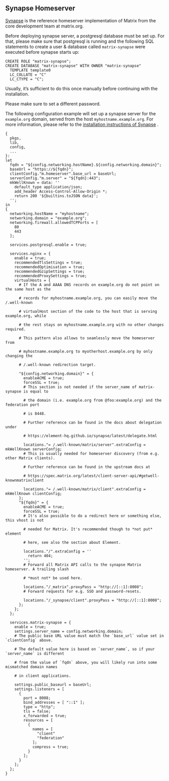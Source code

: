 ## Synapse Homeserver

[Synapse](https://github.com/element-hq/synapse) is the reference homeserver implementation of Matrix from the core development team at matrix.org.

Before deploying synapse server, a postgresql database must be set up. For that, please make sure that postgresql is running and the following SQL statements to create a user & database called `matrix-synapse` were executed before synapse starts up:

```programlisting
CREATE ROLE "matrix-synapse";
CREATE DATABASE "matrix-synapse" WITH OWNER "matrix-synapse"
  TEMPLATE template0
  LC_COLLATE = "C"
  LC_CTYPE = "C";
```

Usually, it’s sufficient to do this once manually before continuing with the installation.

Please make sure to set a different password.

The following configuration example will set up a synapse server for the `example.org` domain, served from the host `myhostname.example.org`. For more information, please refer to the [installation instructions of Synapse](https://element-hq.github.io/synapse/latest/setup/installation.html) .

```programlisting
{
  pkgs,
  lib,
  config,
  ...
}:
let
  fqdn = "${config.networking.hostName}.${config.networking.domain}";
  baseUrl = "https://${fqdn}";
  clientConfig."m.homeserver".base_url = baseUrl;
  serverConfig."m.server" = "${fqdn}:443";
  mkWellKnown = data: ''
    default_type application/json;
    add_header Access-Control-Allow-Origin *;
    return 200 '${builtins.toJSON data}';
  '';
in
{
  networking.hostName = "myhostname";
  networking.domain = "example.org";
  networking.firewall.allowedTCPPorts = [
    80
    443
  ];

  services.postgresql.enable = true;

  services.nginx = {
    enable = true;
    recommendedTlsSettings = true;
    recommendedOptimisation = true;
    recommendedGzipSettings = true;
    recommendedProxySettings = true;
    virtualHosts = {
      # If the A and AAAA DNS records on example.org do not point on the same host as the

      # records for myhostname.example.org, you can easily move the /.well-known

      # virtualHost section of the code to the host that is serving example.org, while

      # the rest stays on myhostname.example.org with no other changes required.

      # This pattern also allows to seamlessly move the homeserver from

      # myhostname.example.org to myotherhost.example.org by only changing the

      # /.well-known redirection target.

      "${config.networking.domain}" = {
        enableACME = true;
        forceSSL = true;
        # This section is not needed if the server_name of matrix-synapse is equal to

        # the domain (i.e. example.org from @foo:example.org) and the federation port

        # is 8448.

        # Further reference can be found in the docs about delegation under

        # https://element-hq.github.io/synapse/latest/delegate.html

        locations."= /.well-known/matrix/server".extraConfig = mkWellKnown serverConfig;
        # This is usually needed for homeserver discovery (from e.g. other Matrix clients).

        # Further reference can be found in the upstream docs at

        # https://spec.matrix.org/latest/client-server-api/#getwell-knownmatrixclient

        locations."= /.well-known/matrix/client".extraConfig = mkWellKnown clientConfig;
      };
      "${fqdn}" = {
        enableACME = true;
        forceSSL = true;
        # It's also possible to do a redirect here or something else, this vhost is not

        # needed for Matrix. It's recommended though to *not put* element

        # here, see also the section about Element.

        locations."/".extraConfig = ''
          return 404;
        '';
        # Forward all Matrix API calls to the synapse Matrix homeserver. A trailing slash

        # *must not* be used here.

        locations."/_matrix".proxyPass = "http://[::1]:8008";
        # Forward requests for e.g. SSO and password-resets.

        locations."/_synapse/client".proxyPass = "http://[::1]:8008";
      };
    };
  };

  services.matrix-synapse = {
    enable = true;
    settings.server_name = config.networking.domain;
    # The public base URL value must match the `base_url` value set in `clientConfig` above.

    # The default value here is based on `server_name`, so if your `server_name` is different

    # from the value of `fqdn` above, you will likely run into some mismatched domain names

    # in client applications.

    settings.public_baseurl = baseUrl;
    settings.listeners = [
      {
        port = 8008;
        bind_addresses = [ "::1" ];
        type = "http";
        tls = false;
        x_forwarded = true;
        resources = [
          {
            names = [
              "client"
              "federation"
            ];
            compress = true;
          }
        ];
      }
    ];
  };
}
```
